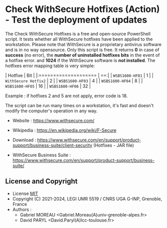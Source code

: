 # Check WithSecure Hotfixes (Action) - Test the deployment of updates

The Check WithSecure Hotfixes is a free and open-source PowerShell script.
It tests whether all WithSecure hotfixes have been applied to the workstation.
Please note that WithSecure is a proprietary antivirus software and is in no way opensource.
Only this script is free.
It returns **0** in case of **success** (no error),
the **number of uninstalled hotfixes bits** in the event of a hotfixe error.
and **1024** if the WithSecure software is **not installed**.
The hotfixes error mapping table is very simple:

 | Hotfixe             | Bit |
 |:==================== | ==:|
 | `WSBS1600-HF01`      |  1 |
 | `WithSecure Hotfix2` |  2 |
 | `WSBS1600-HF03`      |  4 |
 | `WSBS1600-HF04`      |  8 |
 | `WSBS1600-HF05`      | 16 |
 | `WSBS1600-HF06`      | 32 |

Example : if hotfixes 2 and 5 are not apply, error code is 18.

The script can be run many times on a workstation,
it's fast and doesn't modify the computer's operation in any way.

* Website : https://www.withsecure.com/
* Wikipedia : https://en.wikipedia.org/wiki/F-Secure

* Download : https://www.withsecure.com/en/support/product-support/business-suite/client-security (Hotfixes - JAR file)
* WithSecure Business Suite : https://www.withsecure.com/en/support/product-support/business-suite/


## License and Copyright

* License [MIT](../LICENSE.md)
* Copyright (C) 2021-2024, LEGI UMR 5519 / CNRS UGA G-INP, Grenoble, France
* Authors :
    * Gabriel MOREAU <Gabriel.Moreau(A)univ-grenoble-alpes.fr>
    * David PARYL <David.Paryl(A)lcc-toulouse.fr>
